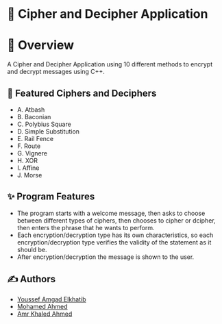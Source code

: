 # 🔐 Cipher and Decipher Application
# 📖 Overview
A Cipher and Decipher Application using 10 different methods to encrypt and decrypt messages using C++.

## 🔑 Featured Ciphers and Deciphers


- A. Atbash 
- B. Baconian 
- C. Polybius Square 
- D. Simple Substitution 
- E. Rail Fence 
- F. Route 
- G. Vignere 
- H. XOR 
- I. Affine 
- J. Morse 
 


## ✨ Program Features
- The program starts with a welcome message, then asks to choose between different types of ciphers, then chooses to cipher or dcipher, then enters the phrase that he wants to perform.
- Each encryption/decryption type has its own characteristics, so each encryption/decryption type verifies the validity of the statement as it should be.
- After encryption/decryption the message is shown to the user.

## ✍️ Authors


- [Youssef Amgad Elkhatib](https://github.com/YoussefElkhatib)
- [Mohamed Ahmed](https://github.com/mohamedahmed2005)
- [Amr Khaled Ahmed](https://github.com/Amr-Khaled-Ahmed)

